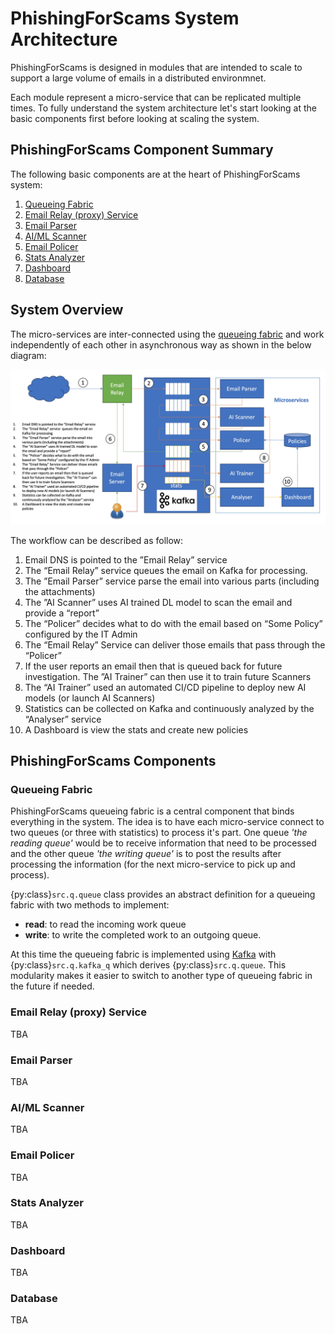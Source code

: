 # PhishingForScams System Architecture
PhishingForScams is designed in modules that are intended to scale to support a large volume of emails in a distributed environmnet.

Each module represent a micro-service that can be replicated multiple times. To fully understand the system architecture let's start looking at the basic components first before looking at scaling the system.

## PhishingForScams Component Summary
The following basic components are at the heart of PhishingForScams system:

1. [Queueing Fabric](#queueing-fabric)
2. [Email Relay (proxy) Service](#email-relay-proxy-service)
3. [Email Parser](#email-parser)
4. [AI/ML Scanner](#aiml-scanner)
5. [Email Policer](#email-policer)
4. [Stats Analyzer](#stats-analyzer)
5. [Dashboard](#dashboard)
6. [Database](#database)

## System Overview
The micro-services are inter-connected using the [queueing fabric](#queueing-fabric) and work independently of each other in asynchronous way as shown in the below diagram:

![System Architecture](images/pfs_architecture.jpg)

The workflow can be described as follow:
1. Email DNS is pointed to the ”Email Relay” service
2. The “Email Relay” service  queues the email on Kafka for processing.
3. The ”Email Parser” service parse the email into various parts (including the attachments)
4. The ”AI Scanner” uses AI trained DL model to scan the email and provide a “report”
5. The “Policer” decides what to do with the email based on “Some Policy” configured by the IT Admin
6. The “Email Relay” Service can deliver those emails that pass through the “Policer”
7. If the user reports an email then that is queued back for future investigation. The ”AI Trainer” can then use it to train future Scanners
8. The “AI Trainer” used an automated CI/CD pipeline to deploy new AI models (or launch AI Scanners)
9. Statistics can be collected on Kafka and continuously analyzed by the “Analyser” service
10. A Dashboard is view the stats and create new policies


## PhishingForScams Components
### Queueing Fabric
PhishingForScams queueing fabric is a central component that binds everything in the system. The idea is to have each micro-service connect to two queues (or three with statistics) to process it's part. One queue _'the reading queue'_ would be to receive information that need to be processed and the other queue _'the writing queue'_ is to post the results after processing the information (for the next micro-service to pick up and process).

{py:class}`src.q.queue` class provides an abstract definition for a queueing fabric with two methods to implement:

- **read**: to read the incoming work queue
- **write**: to write the completed work to an outgoing queue.

At this time the queueing fabric is implemented using [Kafka](https://github.com/sulphurcrested/kafka) with {py:class}`src.q.kafka_q` which derives {py:class}`src.q.queue`. This modularity makes it easier to switch to another type of queueing fabric in the future if needed.

### Email Relay (proxy) Service
TBA
### Email Parser
TBA
### AI/ML Scanner
TBA
### Email Policer
TBA
### Stats Analyzer
TBA
### Dashboard
TBA
### Database
TBA